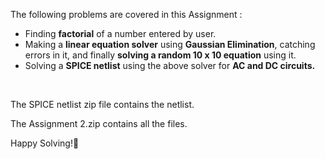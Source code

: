 The following problems are covered in this Assignment : 
- Finding **factorial** of a number entered by user. 
- Making a **linear equation solver** using **Gaussian Elimination**, catching errors in it, and finally **solving a random 10 x 10 equation** using it. 
- Solving a **SPICE netlist** using the above solver for **AC and DC circuits.**

<br>

The SPICE netlist zip file contains the netlist.<br>


The Assignment 2.zip contains all the files.<br>

Happy Solving!🙂
